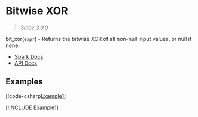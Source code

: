 ﻿# Bitwise XOR

> _Since 3.0.0_

bit_xor(`expr`) - Returns the bitwise XOR of all non-null input values, or null if
none.

* [Spark Docs](https://spark.apache.org/docs/3.2.2/api/sql/index.html#bit_xor)
* [API Docs](xref:TypedSpark.NET.Columns.TypedIntegralColumn`3.BitwiseXOR*)

## Examples

[!code-csharp[Example1](../../../TypedSpark.NET.Tests/Examples/BitwiseXOr.cs#Example1)]

[!INCLUDE [Example1](../../../TypedSpark.NET.Tests/Examples/__examples__/BitwiseXOr.Case1.md)]
